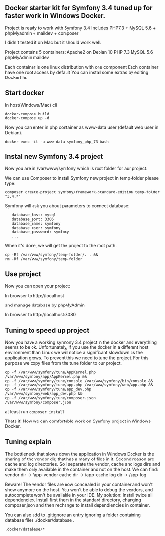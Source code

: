 ## Docker starter kit for Symfony 3.4 tuned up for faster work in Windows Docker. ##

Project is ready to work with Symfony 3.4 Includes PHP7.3 + MySQL 5.6 + phpMyadmin + maildev + composer

I didn't tested it on Mac but it should work well.

Project contains 5 containers:
Apache2 on Debian 10
PHP 7.3
MySQL 5.6
phpMyAdmin
maildev

Each container is one linux distribution with one component
Each container have one root access by default
You can install some extras by editing Dockerfile.

## Start docker ##
In host(Windows/Mac) cli
```
docker-compose build
docker-compose up -d
```

Now you can enter in php container as www-data user (default web user in Debian).

```
docker exec -it -u www-data symfony_php_73 bash
```

## Instal new Symfony 3.4 project ##

Now you are in /var/www/symfony which is root folder for aur project.

We can use Composer to install Symfony new project in temp-folder please type:

```
composer create-project symfony/framework-standard-edition temp-folder "3.4.*"
```
 
 Symfony will ask you about parameters to connect database:
 ```
    database_host: mysql
    database_port: 3306
    database_name: symfony
    database_user: symfony
    database_password: symfony
    ...
 ```

When it's done, we will get the project to the root path.

```
cp -Rf /var/www/symfony/temp-folder/. . &&
rm -Rf /var/www/symfony/temp-folder
```

## Use project ##

Now you can open your project:

In browser to http://localhost

and manage database by phpMyAdmin

In browser to http://localhost:8080

## Tuning to speed up project ##
Now you have a working symfony 3.4 project in the docker and everything seems to be ok. Unfortunately, if you use the docker in a different host environment than Linux we will notice a significant slowdown as the application grows.
To prevent this we need to tune the project. For this purpose we copy files from the tune folder to our project.
```
cp -f /var/www/symfony/tune/AppKernel.php /var/www/symfony/app/AppKernel.php &&
cp -f /var/www/symfony/tune/console /var/www/symfony/bin/console &&
cp -f /var/www/symfony/tune/app.php /var/www/symfony/web/app.php &&
cp -f /var/www/symfony/tune/app_dev.php /var/www/symfony/web/app_dev.php &&
cp -f /var/www/symfony/tune/composer.json /var/www/symfony/composer.json
```
at least run ```composer install```

Thats it!
Now we can comfortable work on Symfony project in Windows Docker.

## Tuning explain ##
The bottleneck that slows down the application in Windows Docker is the sharing of the vendor dir, that has a many of files in it. Second reason are cache and log directories.
So i separate the vendor, cache and logs dirs and make them only available in the container and not on the host.
We can find:
vendor dir -> /app-vendor
cache dir -> /app-cache
log dir -> /app-log

Beware! The vendor files are now concealed in your container and won't show anymore on the host. You won't be able to debug the vendors, and autocomplete won't be available in your IDE.
My solution: Install twice all dependencies. Install first them in the standard directory, changing composer.json and then rechange to install dependiencies in container.

You can also add to .gitignore an entry ignoring a folder containing database files ./docker/database .
```
.docker/database/*
```

